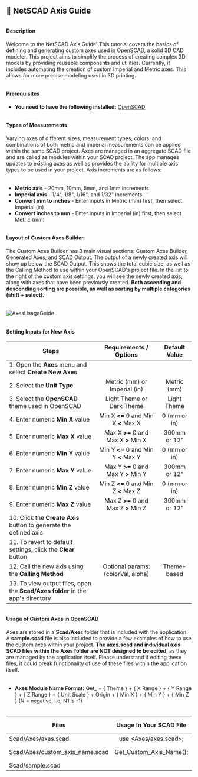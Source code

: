 ﻿## 📐 NetSCAD Axis Guide
###### 
#### Description
Welcome to the NetSCAD Axis Guide! This tutorial covers the basics of defining and generating custom axes used in OpenSCAD, a solid 3D CAD modeler. This project aims to simplify the process of creating complex 3D models by providing reusable components and utilities. Currently, it includes automating the creation of custom Imperial and Metric axes. This allows for more precise modeling used in 3D printing.
###### 
#### Prerequisites
* **You need to have the following installed:** [OpenSCAD](https://openscad.org/downloads.html)
###### 
#### Types of Measurements
Varying axes of different sizes, measurement types, colors, and combinations of both metric and imperial measurements can be applied within the same SCAD project. Axes are managed in an aggregate SCAD file and are called as modules within your SCAD project. The app manages updates to existing axes as well as provides the ability for multiple axis types to be used in your project. Axis increments are as follows:
###### 
* **Metric axis** - 20mm, 10mm, 5mm, and 1mm increments
* **Imperial axis** - 1/4", 1/8", 1/16", and 1/32" increments
* **Convert mm to inches** - Enter inputs in Metric (mm) first, then select Imperial (in)
* **Convert inches to mm** - Enter inputs in Imperial (in) first, then select Metric (mm)
###### 
#### Layout of Custom Axes Builder
The Custom Axes Builder has 3 main visual sections: Custom Axes Builder, Generated Axes, and SCAD Output. The output of a newly created axis will show up below the SCAD Output. This shows the total cubic size, as well as the Calling Method to use within your OpenSCAD's project file. In the list to the right of the custom axis settings, you will see the newly created axis, along with axes that have been previously created. **Both ascending and descending sorting are possible, as well as sorting by multiple categories (shift + select).**
###### 
![AxesUsageGuide](Assets/Images/axesUsageGuide.png)
###### 
#### Setting Inputs for New Axis
| Steps                                                                         | Requirements / Options                  | Default Value |
| ----------------------------------------------------------------------------- |:---------------------------------------:|:-------------:|
| 1. Open the **Axes** menu and select **Create New Axes**                      |                                         |               |
| 2. Select the **Unit Type**                                                   | Metric (mm) or Imperial (in)            | Metric (mm)   |
| 3. Select the **OpenSCAD** theme used in OpenSCAD                             | Light Theme or Dark Theme               | Light Theme   |
| 4. Enter numeric **Min X** value                                              | Min X **<=** 0 and Min X **<** Max X    | 0 (mm or in)  |
| 5. Enter numeric **Max X** value                                              | Max X **>=** 0 and Max X **>** Min X    | 300mm or 12"  |
| 6. Enter numeric **Min Y** value                                              | Min Y **<=** 0 and Min Y **<** Max Y    | 0 (mm or in)  |
| 7. Enter numeric **Max Y** value                                              | Max Y **>=** 0 and Max Y **>** Min Y    | 300mm or 12"  |
| 8. Enter numeric **Min Z** value                                              | Min Z **<=** 0 and Min Z **<** Max Z    | 0 (mm or in)  |
| 9. Enter numeric **Max Z** value                                              | Max Z **>=** 0 and Max Z **>** Min Z    | 300mm or 12"  |
| 10. Click the **Create Axis** button to generate the defined axis             |                                         |               |
| 11. To revert to default settings, click the **Clear** button                 |                                         |               |
| 12. Call the new axis using the **Calling Method**                            | Optional params: (colorVal, alpha)      | Theme-based   |
| 13. To view output files, open the **Scad/Axes folder** in the app's directory|                                         |               |
###### 
#### Usage of Custom Axes in OpenSCAD
Axes are stored in a **Scad/Axes** folder that is included with the application. A **sample.scad** file is also included to provide a few examples of how to use the custom axes within your project. **The axes.scad and individual axis SCAD files within the Axes folder are NOT designed to be edited**, as they are managed by the application itself. Please understand if editing these files, it could break functionality of use of these files within the application itself.
###### 
* **Axes Module Name Format:** Get_ + { Theme } + { X Range } +  { Y Range } +  { Z Range } + { Unit Scale } + Origin + { Min X } + { Min Y } + { Min Z } (N = negative, i.e, N1 is -1)
###### 
| Files                           | Usage In Your SCAD File | Optional parameters |
| ------------------------------- |:-----------------------:|:-------------------:|
| Scad/Axes/axes.scad             | use <Axes/axes.scad>;   |                     |
| Scad/Axes/custom_axis_name.scad | Get_Custom_Axis_Name(); | colorVal, alpha     |
| Scad/sample.scad                |                         |                     |